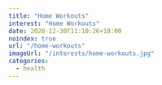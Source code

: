 ```yaml
---
title: "Home Workouts"
interest: "Home Workouts"
date: 2020-12-30T11:10:26+10:00
noindex: true
url: "/home-workouts"
imageUrl: "/interests/home-workouts.jpg"
categories:
  - health
---
```

